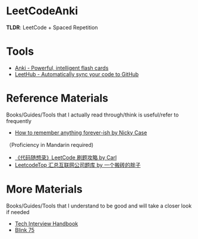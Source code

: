 # LeetCodeAnki
**TLDR**: LeetCode + Spaced Repetition

# Tools
- [Anki - Powerful, intelligent flash cards](https://apps.ankiweb.net/)
- [LeetHub - Automatically sync your code to GitHub](https://github.com/QasimWani/LeetHub)

# Reference Materials
Books/Guides/Tools that I actually read through/think is useful/refer to frequently

- [How to remember anything forever-ish by Nicky Case](https://ncase.me/remember/)

（Proficiency in Mandarin required)
- [《代码随想录》LeetCode 刷题攻略 by Carl](https://github.com/youngyangyang04/leetcode-master)
- [LeetcodeTop 汇总互联网公司题库 by 一个搬砖的胖子](https://codetop.cc/home)
# More Materials
Books/Guides/Tools that I understand to be good and will take a closer look if needed

- [Tech Interview Handbook](https://github.com/yangshun/tech-interview-handbook)
- [Blink 75](https://techinterviewhandbook.org/best-practice-questions/)

